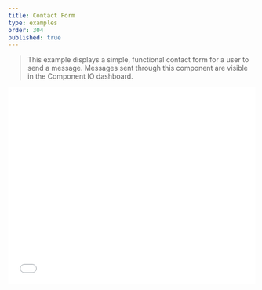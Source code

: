 ```yaml
---
title: Contact Form
type: examples
order: 304
published: true
---
```


> This example displays a simple, functional contact form for a user to send a message. Messages sent through this component are visible in the Component IO dashboard.

<iframe width="100%" height="400" src="//jsfiddle.net/component/jfjg8yep/embedded/result,html,js,css/" allowfullscreen="allowfullscreen" frameborder="0"></iframe>
